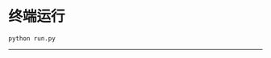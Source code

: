 # 终端运行

```shell
python run.py
```
**************************************************************************************************************************************************************************************************************************************************************************************************************************************************************************************